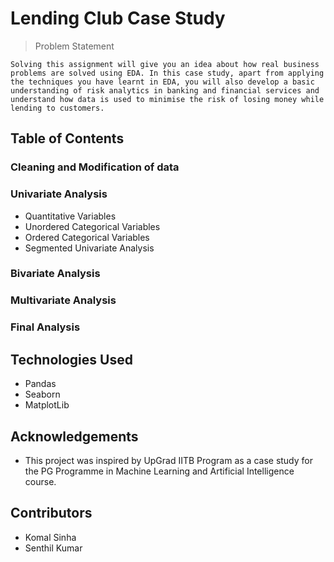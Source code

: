 # Lending Club Case Study 

> Problem Statement
``` 
Solving this assignment will give you an idea about how real business problems are solved using EDA. In this case study, apart from applying the techniques you have learnt in EDA, you will also develop a basic understanding of risk analytics in banking and financial services and understand how data is used to minimise the risk of losing money while lending to customers.

``` 
## Table of Contents
### Cleaning and Modification of data
### Univariate Analysis
  - Quantitative Variables
  - Unordered Categorical Variables
  - Ordered Categorical Variables
  - Segmented Univariate Analysis
### Bivariate Analysis
### Multivariate Analysis
### Final Analysis

## Technologies Used
- Pandas
- Seaborn 
- MatplotLib 

## Acknowledgements
- This project was inspired by UpGrad IITB Program as a case study for the PG Programme in Machine Learning and Artificial Intelligence course.

## Contributors
  - Komal Sinha
  - Senthil Kumar